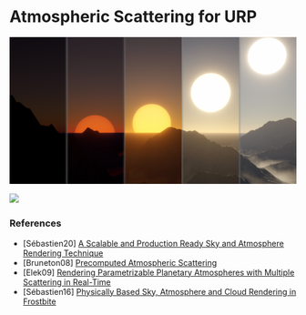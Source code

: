 # Atmospheric Scattering for URP

![](Documentation~/Atmosphere1.png)

![](Documentation~/Amosphere2.gif)

### References
* [Sébastien20] [A Scalable and Production Ready Sky and Atmosphere Rendering Technique](https://sebh.github.io/publications/egsr2020.pdf)
* [Bruneton08] [Precomputed Atmospheric Scattering](https://hal.inria.fr/inria-00288758/document)
* [Elek09] [Rendering Parametrizable Planetary Atmospheres with Multiple Scattering in Real-Time](http://www.cescg.org/CESCG-2009/papers/PragueCUNI-Elek-Oskar09.pdf)
* [Sébastien16] [Physically Based Sky, Atmosphere and Cloud Rendering in Frostbite](https://media.contentapi.ea.com/content/dam/eacom/frostbite/files/s2016-pbs-frostbite-sky-clouds-new.pdf)
